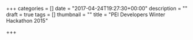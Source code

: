 +++
categories = []
date = "2017-04-24T19:27:30+00:00"
description = ""
draft = true
tags = []
thumbnail = ""
title = "PEI Developers Winter Hackathon 2015"

+++
